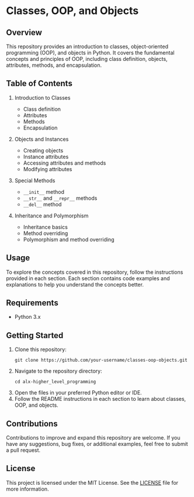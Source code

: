 # Classes, OOP, and Objects

## Overview
This repository provides an introduction to classes, object-oriented programming (OOP), and objects in Python. It covers the fundamental concepts and principles of OOP, including class definition, objects, attributes, methods, and encapsulation.

## Table of Contents
1. Introduction to Classes
   - Class definition
   - Attributes
   - Methods
   - Encapsulation

2. Objects and Instances
   - Creating objects
   - Instance attributes
   - Accessing attributes and methods
   - Modifying attributes

3. Special Methods
   - `__init__` method
   - `__str__` and `__repr__` methods
   - `__del__` method

4. Inheritance and Polymorphism
   - Inheritance basics
   - Method overriding
   - Polymorphism and method overriding

## Usage
To explore the concepts covered in this repository, follow the instructions provided in each section. Each section contains code examples and explanations to help you understand the concepts better.

## Requirements
- Python 3.x

## Getting Started
1. Clone this repository:
   ```
   git clone https://github.com/your-username/classes-oop-objects.git
   ```
2. Navigate to the repository directory:
   ```
   cd alx-higher_level_programming
   ```
3. Open the files in your preferred Python editor or IDE.
4. Follow the README instructions in each section to learn about classes, OOP, and objects.

## Contributions
Contributions to improve and expand this repository are welcome. If you have any suggestions, bug fixes, or additional examples, feel free to submit a pull request.

## License
This project is licensed under the MIT License. See the [LICENSE](LICENSE) file for more information.
